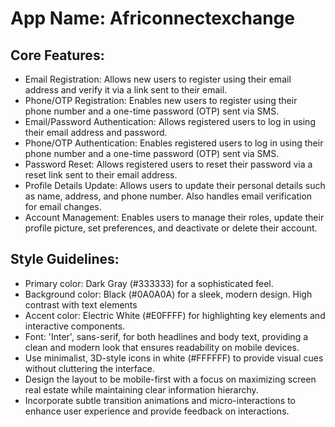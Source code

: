 # **App Name**: Africonnectexchange

## Core Features:

- Email Registration: Allows new users to register using their email address and verify it via a link sent to their email.
- Phone/OTP Registration: Enables new users to register using their phone number and a one-time password (OTP) sent via SMS.
- Email/Password Authentication: Allows registered users to log in using their email address and password.
- Phone/OTP Authentication: Enables registered users to log in using their phone number and a one-time password (OTP) sent via SMS.
- Password Reset: Allows registered users to reset their password via a reset link sent to their email address.
- Profile Details Update: Allows users to update their personal details such as name, address, and phone number. Also handles email verification for email changes.
- Account Management: Enables users to manage their roles, update their profile picture, set preferences, and deactivate or delete their account.

## Style Guidelines:

- Primary color: Dark Gray (#333333) for a sophisticated feel.
- Background color: Black (#0A0A0A) for a sleek, modern design. High contrast with text elements
- Accent color: Electric White (#E0FFFF) for highlighting key elements and interactive components.
- Font: 'Inter', sans-serif, for both headlines and body text, providing a clean and modern look that ensures readability on mobile devices.
- Use minimalist, 3D-style icons in white (#FFFFFF) to provide visual cues without cluttering the interface.
- Design the layout to be mobile-first with a focus on maximizing screen real estate while maintaining clear information hierarchy.
- Incorporate subtle transition animations and micro-interactions to enhance user experience and provide feedback on interactions.